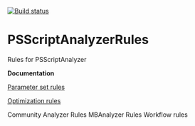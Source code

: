 ﻿[![Build status](https://ci.appveyor.com/api/projects/status/ql5p4n4u6klxakur?svg=true)](https://ci.appveyor.com/project/LaurentDardenne/psscriptanalyzerrules)
# PSScriptAnalyzerRules
Rules for PSScriptAnalyzer   

**Documentation**

[Parameter set rules](https://github.com/LaurentDardenne/PSScriptAnalyzerRules/blob/master/Modules/ParameterSetRules/README.md)

[Optimization rules](https://github.com/LaurentDardenne/PSScriptAnalyzerRules/blob/master/Modules/OptimizationRules/README.md)

Community Analyzer Rules
MBAnalyzer Rules
Workflow rules
